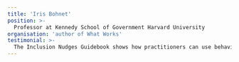 ```yaml
---
title: 'Iris Bohnet'
position: >-
  Professor at Kennedy School of Government Harvard University
organisation: 'author of What Works'
testimonial: >-
  The Inclusion Nudges Guidebook shows how practitioners can use behavioural insights to create more inclusive, more diverse, and better organisations. I recommend it to all who care and want to make a difference.
---
```

